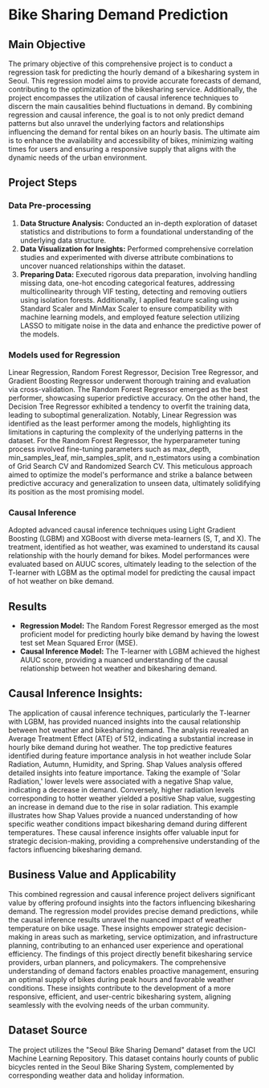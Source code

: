 # Bike Sharing Demand Prediction
## Main Objective
The primary objective of this comprehensive project is to conduct a regression task for predicting the hourly demand of a bikesharing system in Seoul. This regression model aims to provide accurate forecasts of demand, contributing to the optimization of the bikesharing service. Additionally, the project encompasses the utilization of causal inference techniques to discern the main causalities behind fluctuations in demand. By combining regression and causal inference, the goal is to not only predict demand patterns but also unravel the underlying factors and relationships influencing the demand for rental bikes on an hourly basis. The ultimate aim is to enhance the availability and accessibility of bikes, minimizing waiting times for users and ensuring a responsive supply that aligns with the dynamic needs of the urban environment.

## Project Steps
### Data Pre-processing
1. **Data Structure Analysis:** Conducted an in-depth exploration of dataset statistics and distributions to form a foundational understanding of the underlying data structure.
2. **Data Visualization for Insights:** Performed comprehensive correlation studies and experimented with diverse attribute combinations to uncover nuanced relationships within the dataset.
3. **Preparing Data:** Executed rigorous data preparation, involving handling missing data, one-hot encoding categorical features, addressing multicollinearity through VIF testing, detecting and removing outliers using isolation forests. Additionally, I applied feature scaling using Standard Scaler and MinMax Scaler to ensure compatibility with machine learning models, and employed feature selection utilizing LASSO to mitigate noise in the data and enhance the predictive power of the models.

### Models used for Regression
Linear Regression, Random Forest Regressor, Decision Tree Regressor, and Gradient Boosting Regressor underwent thorough training and evaluation via cross-validation. The Random Forest Regressor emerged as the best performer, showcasing superior predictive accuracy. On the other hand, the Decision Tree Regressor exhibited a tendency to overfit the training data, leading to suboptimal generalization. Notably, Linear Regression was identified as the least performer among the models, highlighting its limitations in capturing the complexity of the underlying patterns in the dataset. For the Random Forest Regressor, the hyperparameter tuning process involved fine-tuning parameters such as max_depth, min_samples_leaf, min_samples_split, and n_estimators using a combination of Grid Search CV and Randomized Search CV. This meticulous approach aimed to optimize the model's performance and strike a balance between predictive accuracy and generalization to unseen data, ultimately solidifying its position as the most promising model.

### Causal Inference
Adopted advanced causal inference techniques using Light Gradient Boosting (LGBM) and XGBoost with diverse meta-learners (S, T, and X). The treatment, identified as hot weather, was examined to understand its causal relationship with the hourly demand for bikes. Model performances were evaluated based on AUUC scores, ultimately leading to the selection of the T-learner with LGBM as the optimal model for predicting the causal impact of hot weather on bike demand.

## Results
- **Regression Model:** The Random Forest Regressor emerged as the most proficient model for predicting hourly bike demand by having the lowest test set Mean Squared Error (MSE).
- **Causal Inference Model:** The T-learner with LGBM achieved the highest AUUC score, providing a nuanced understanding of the causal relationship between hot weather and bikesharing demand.
  
## Causal Inference Insights:
The application of causal inference techniques, particularly the T-learner with LGBM, has provided nuanced insights into the causal relationship between hot weather and bikesharing demand. The analysis revealed an Average Treatment Effect (ATE) of 512, indicating a substantial increase in hourly bike demand during hot weather. The top predictive features identified during feature importance analysis in hot weather include Solar Radiation, Autumn, Humidity, and Spring. Shap Values analysis offered detailed insights into feature importance. Taking the example of 'Solar Radiation,' lower levels were associated with a negative Shap value, indicating a decrease in demand. Conversely, higher radiation levels corresponding to hotter weather yielded a positive Shap value, suggesting an increase in demand due to the rise in solar radiation. This example illustrates how Shap Values provide a nuanced understanding of how specific weather conditions impact bikesharing demand during different temperatures. These causal inference insights offer valuable input for strategic decision-making, providing a comprehensive understanding of the factors influencing bikesharing demand.

## Business Value and Applicability
This combined regression and causal inference project delivers significant value by offering profound insights into the factors influencing bikesharing demand. The regression model provides precise demand predictions, while the causal inference results unravel the nuanced impact of weather temperature on bike usage. These insights empower strategic decision-making in areas such as marketing, service optimization, and infrastructure planning, contributing to an enhanced user experience and operational efficiency. The findings of this project directly benefit bikesharing service providers, urban planners, and policymakers. The comprehensive understanding of demand factors enables proactive management, ensuring an optimal supply of bikes during peak hours and favorable weather conditions. These insights contribute to the development of a more responsive, efficient, and user-centric bikesharing system, aligning seamlessly with the evolving needs of the urban community.

## Dataset Source
The project utilizes the "Seoul Bike Sharing Demand" dataset from the UCI Machine Learning Repository. This dataset contains hourly counts of public bicycles rented in the Seoul Bike Sharing System, complemented by corresponding weather data and holiday information.
